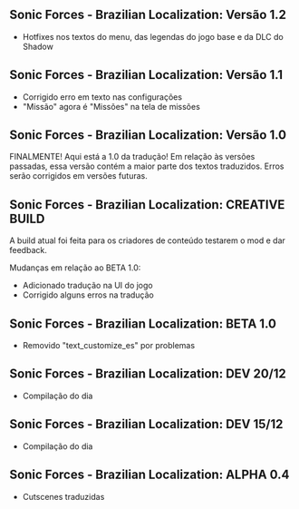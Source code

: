 ## Sonic Forces - Brazilian Localization: Versão 1.2
- Hotfixes nos textos do menu, das legendas do jogo base e da DLC do Shadow

## Sonic Forces - Brazilian Localization: Versão 1.1
- Corrigido erro em texto nas configurações
- "Missão" agora é "Missões" na tela de missões

## Sonic Forces - Brazilian Localization: Versão 1.0
FINALMENTE! Aqui está a 1.0 da tradução!
Em relação às versões passadas, essa versão contém a maior parte dos textos traduzidos.
Erros serão corrigidos em versões futuras.

## Sonic Forces - Brazilian Localization: CREATIVE BUILD
A build atual foi feita para os criadores de conteúdo testarem o mod e dar feedback.

Mudanças em relação ao BETA 1.0:
- Adicionado tradução na UI do jogo
- Corrigido alguns erros na tradução

## Sonic Forces - Brazilian Localization: BETA 1.0
- Removido "text_customize_es" por problemas

## Sonic Forces - Brazilian Localization: DEV 20/12
- Compilação do dia

## Sonic Forces - Brazilian Localization: DEV 15/12
- Compilação do dia

## Sonic Forces - Brazilian Localization: ALPHA 0.4
- Cutscenes traduzidas